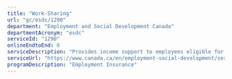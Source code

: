 ```yaml
---
title: "Work-Sharing"
url: "gc/esdc/1290"
department: "Employment and Social Development Canada"
departmentAcronym: "esdc"
serviceId: "1290"
onlineEndtoEnd: 0
serviceDescription: "Provides income support to employees eligible for Employment Insurance benefits who work a temporarily reduced work week while their employer recovers.  This is an adjustment program designed to help employers and employees avoid layoffs when there is a temporary reduction in the normal level of business activity that is beyond the control of the employer."
serviceUrl: "https://www.canada.ca/en/employment-social-development/services/work-sharing/notice-covid-19.html"
programDescription: "Employment Insurance"
---
```

